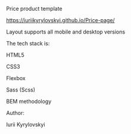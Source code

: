 Price product template 

https://iuriikyrylovskyi.github.io/Price-page/

Layout supports all mobile and desktop versions

The tech stack is:

HTML5

CSS3

Flexbox

Sass (Scss)

BEM methodology


Author:

Iurii Kyrylovskyi
